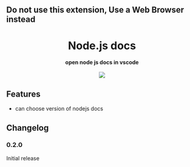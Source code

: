 ## Do not use this extension, Use a Web Browser instead

<h1 align="center">Node.js docs</h1>

<div align="center">
  <strong>open node js docs in vscode</strong>
</div>

<br />

<div align="center">
  <a href="https://marketplace.visualstudio.com/items?itemName=Mukundan.nodejs-docs">
    <img src="https://vsmarketplacebadge.apphb.com/installs-short/mukundan.nodejs-docs.svg">
  </a>
</div>

## Features

 - can choose version of nodejs docs

## Changelog

### 0.2.0
Initial release
